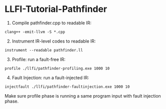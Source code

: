 ﻿# LLFI-Tutorial-Pathfinder

1. Compile pathfinder.cpp to readable IR:
```
clang++ -emit-llvm -S *.cpp
```

2. Instrument IR-level codes to readable IR:
```
instrument --readable pathfinder.ll
```

3. Profile: run a fault-free IR:
```
profile ./llfi/pathfinder-profiling.exe 1000 10
```

4. Fault Injection: run a fault-injected IR:
```
injectfault ./llfi/pathfinder-faultinjection.exe 1000 10
```

Make sure profile phase is running a same program input with fault injection phase.
